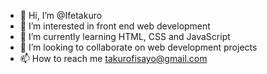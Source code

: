 - 👋 Hi, I’m @Ifetakuro
- 👀 I’m interested in front end web development 
- 🌱 I’m currently learning HTML, CSS and JavaScript 
- 💞️ I’m looking to collaborate on web development projects 
- 📫 How to reach me takurofisayo@gmail.com

<!---
Ifetakuro/Ifetakuro is a ✨ special ✨ repository because its `README.md` (this file) appears on your GitHub profile.
You can click the Preview link to take a look at your changes.
--->
